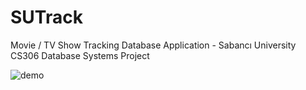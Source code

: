 # SUTrack
Movie / TV Show Tracking Database Application - Sabancı University CS306 Database Systems Project

![demo](https://user-images.githubusercontent.com/56351220/199526106-9a32380b-4493-4548-acf6-56fb84ecec9c.gif)
